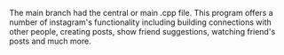 The main branch had the central or main .cpp file. This program offers a number of instagram's functionality including building connections with other people, creating posts, show friend suggestions, watching friend's posts and much more.
